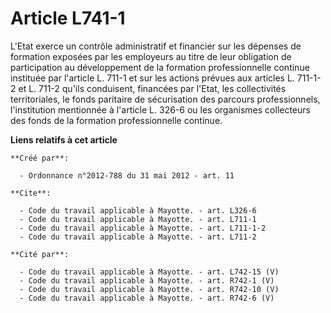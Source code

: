 # Article L741-1

L'Etat exerce un contrôle administratif et financier sur les dépenses de formation exposées par les employeurs au titre de
leur obligation de participation au développement de la formation professionnelle continue instituée par l'article L. 711-1
et sur les actions prévues aux articles L. 711-1-2 et L. 711-2 qu'ils conduisent, financées par l'Etat, les collectivités
territoriales, le fonds paritaire de sécurisation des parcours professionnels, l'institution mentionnée à l'article L. 326-6
ou les organismes collecteurs des fonds de la formation professionnelle continue.

**Liens relatifs à cet article**

	**Créé par**:

	  - Ordonnance n°2012-788 du 31 mai 2012 - art. 11

	**Cite**:

	  - Code du travail applicable à Mayotte. - art. L326-6
	  - Code du travail applicable à Mayotte. - art. L711-1
	  - Code du travail applicable à Mayotte. - art. L711-1-2
	  - Code du travail applicable à Mayotte. - art. L711-2

	**Cité par**:

	  - Code du travail applicable à Mayotte. - art. L742-15 (V)
	  - Code du travail applicable à Mayotte. - art. R742-1 (V)
	  - Code du travail applicable à Mayotte. - art. R742-10 (V)
	  - Code du travail applicable à Mayotte. - art. R742-6 (V)
